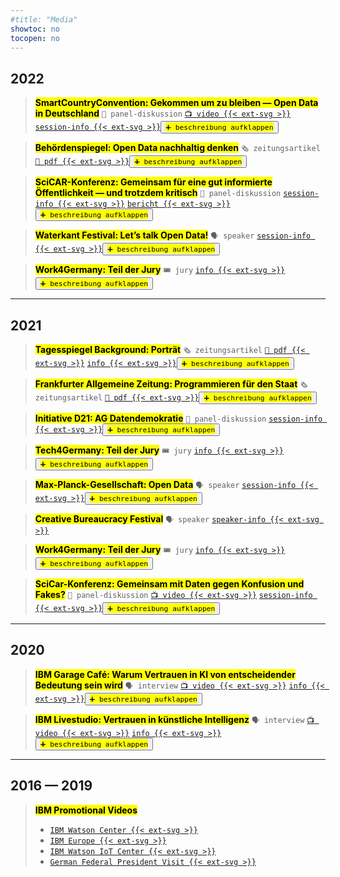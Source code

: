```yaml
---
#title: "Media"
showtoc: no
tocopen: no
---
```

## 2022
><mark>**SmartCountryConvention: Gekommen um zu bleiben — Open Data in Deutschland**</mark>
> `💬 panel-diskussion` [`📺 video {{< ext-svg >}}`](https://youtu.be/9GRDcw9V_Dc) [`session-info {{< ext-svg >}}`](https://online.smartcountry.berlin/eventdate/Came-to-stay-Open-Data-in-German--ed_052)<button onclick="toggleVisibility('hiddenContent1')"><mark>`➕ beschreibung aufklappen`</mark></button><div id="hiddenContent1" style="display: none;"><mark>Open Data gehört bereits seit Jahren zum etablierten Themenkanon in Wirtschaft, Politik und Verwaltung. Dabei fällt auf, dass insbesondere in Krisenzeiten die Bedeutung von Open Data betont wird und entsprechende Handlungen auf den Weg gebracht werden. Wo stehen wir bei Open Data in Deutschland? Wir zeichnen ein Gesamtbild zu Open Data von GovData und dem European Data Portal, über die einzelnen Bestrebungen auf Bundes- und Landesebene bis hin zum Blick zu Nachbarländern.</mark></div>

><mark>**Behördenspiegel: Open Data nachhaltig denken**</mark>
>`🗞️ zeitungsartikel` [`📄 pdf {{< ext-svg >}}`](/202202_Behoerden_Spiegel_Mahendran_CCOD.pdf)<button onclick="toggleVisibility('hiddenContent2')"><mark>`➕ beschreibung aufklappen`</mark></button><div id="hiddenContent2" style="display: none;"><mark>Das Kompetenzzentrum Open Data beim Bundesverwaltungsamt berät Behörden und Ministerien beim Umgang mit großen, frei zugänglichen Verwaltungsdaten. Der Behörden Spiegel sprach mit dem Leiter des Kompetenzzentrums, Thilak Mahendran, über die Beratungsangebote, aber auch über die zukünftigen Potenziale von Open Data in der Bundesverwaltung</mark></div>

><mark>**SciCAR-Konferenz: Gemeinsam für eine gut informierte Öffentlichkeit — und trotzdem kritisch**</mark>
>`💬 panel-diskussion` [`session-info {{< ext-svg >}}`](https://sched.co/14ac2) [`bericht {{< ext-svg >}}`](https://www.wissenschaftsjournalismus.org/datenjournalismus/konferenzen-und-ressourcen/konferenzen/fachkonferenz-scicar-2022/)<button onclick="toggleVisibility('hiddenContent3')"><mark>`➕ beschreibung aufklappen`</mark></button><div id="hiddenContent3" style="display: none;"><mark>Wie kann eine bessere Zusammenarbeit zwischen Behörden und einem unabhängigen Datenjournalismus gelingen? In diesem Workshop diskutieren wir Erfahrungen und Ideen, wie der Austausch von Datensätzen, Metadaten und Methoden noch reibungsloser funktionieren kann</mark></div>

><mark>**Waterkant Festival: Let’s talk Open Data!**</mark>
> `🗣️ speaker` [`session-info {{< ext-svg >}}`](https://waterkant2022.sched.com/event/12XKR/open-data-new-startup-potentials)<button onclick="toggleVisibility('hiddenContent4')"><mark>`➕ beschreibung aufklappen`</mark></button><div id="hiddenContent4" style="display: none;"><mark>Let’s talk Open Data! What is open data? Why are we struggling with open data in Germany? What is the federal government doing to tackle those issues? How can you utilise data for your business? Where can you find open data</mark></div>

><mark>**Work4Germany: Teil der Jury**</mark>
> `🎟️ jury` [`info {{< ext-svg >}}`](https://www.bva.bund.de/SharedDocs/Kurzmeldungen/DE/Digitalisierung/bva-in-jury-von-work4germany.html)<button onclick="toggleVisibility('hiddenContent5')"><mark>`➕ beschreibung aufklappen`</mark></button><div id="hiddenContent5" style="display: none;"><mark>Work4Germany ist das Fellowship-Programm des Bundes für moderne Projektarbeit und Arbeitsweisen. Die Jury entscheidet über die Zuteilung der Fellows auf Projekte und Teams der Bundesverwaltung</mark></div>
***
## 2021
><mark>**Tagesspiegel Background: Porträt**</mark>
> `🗞️ zeitungsartikel` [`📄 pdf {{< ext-svg >}}`](/202108_tagesspiegel_background_portraet_mahendran.pdf) [`info {{< ext-svg >}}`](https://background.tagesspiegel.de/digitalisierung/thilak-mahendran)<button onclick="toggleVisibility('hiddenContent6')"><mark>`➕ beschreibung aufklappen`</mark></button><div id="hiddenContent6" style="display: none;"><mark>Thilak Mahendran ist eine echte Ausnahmeerscheinung. 2020 kehrte er einem globalen Tech-Konzern, der IBM, den Rücken für einen Job in einer für Außenstehende eher wenig aufregend wirkenden Behörde, dem Bundesverwaltungsamt in Köln</mark></div>

><mark>**Frankfurter Allgemeine Zeitung: Programmieren für den Staat**</mark>
> `🗞️ zeitungsartikel` [`📄 pdf {{< ext-svg >}}`](/202109_FAZ-Programmieren_fuer_den_Staat-Artikel.pdf)<button onclick="toggleVisibility('hiddenContent7')"><mark>`➕ beschreibung aufklappen`</mark></button><div id="hiddenContent7" style="display: none;"><mark>Thilak Mahendran hatte während seiner Zeit als Berater für Künstliche Intelligenz bei IBM in München schon öfters mit dem Thema Verwaltung und IT zu tun. Er beriet die öffentliche Hand und im Ehrenamt bei digitalpolitischen Themen auch die Münchner Grünen. Per Zufall entdeckte Mahendran eine Stellenausschreibung als Leiter des Kompetenzzentrums Open Data beim Bundesverwaltungsamt in Köln und ergriff die Gelegenheit, in einem neuen Job wieder in der Nähe seiner alten Heimat Duisburg zu arbeiten</mark></div>

><mark>**Initiative D21: AG Datendemokratie**</mark>
> `💬 panel-diskussion` [`session-info {{< ext-svg >}}`](https://initiatived21.de/veranstaltungen/sitzung-der-ag-datendemokratie-q4-2021/)<button onclick="toggleVisibility('hiddenContent8')"><mark>`➕ beschreibung aufklappen`</mark></button><div id="hiddenContent8" style="display: none;"><mark>Die Open-Data-Strategie der Bundesregierung identifiziert drei Bereiche, in denen große Chancen durch offene Daten liegen. Entsprechend freuen wir uns, dass mit uns drei spannende Referent*innen aus diesen Bereichen in einer Paneldiskussion über Potenziale und Hürden der Nutzung offener Daten aus ihrer jeweiligen Perspektive sprachen</mark></div>

><mark>**Tech4Germany: Teil der Jury**</mark>
> `🎟️ jury` [`info {{< ext-svg >}}`](https://tech-archive.4germany.org/jury/)<button onclick="toggleVisibility('hiddenContent9')"><mark>`➕ beschreibung aufklappen`</mark></button><div id="hiddenContent9" style="display: none;"><mark>Tech4Germany ist das Fellowship-Programm des Bundes für nutzerzentrierte Software-Entwicklung. Die Jury wählt aus allen eingereichten und geeigneten Projekten der Bundesverwaltung die Projekte aus, die durch das Fellowship begleitet werden</mark></div>

><mark>**Max-Planck-Gesellschaft: Open Data**</mark>
> `🗣️ speaker` [`session-info {{< ext-svg >}}`](https://osip.mpdl.mpg.de/talk-series-2021/)<button onclick="toggleVisibility('hiddenContent10')"><mark>`➕ beschreibung aufklappen`</mark></button><div id="hiddenContent10" style="display: none;"><mark>How and why does the Competence Center Open Data support federal ministries and agencies in releasing open government data</mark></div>

><mark>**Creative Bureaucracy Festival**</mark>
> `🗣️ speaker` [`speaker-info {{< ext-svg >}}`](https://creativebureaucracy.org/speakers/thilak-mahendran/)

><mark>**Work4Germany: Teil der Jury**</mark>
> `🎟️ jury` [`info {{< ext-svg >}}`](https://work-archive.4germany.org/jury/)<button onclick="toggleVisibility('hiddenContent11')"><mark>`➕ beschreibung aufklappen`</mark></button><div id="hiddenContent11" style="display: none;"><mark>Work4Germany ist das Fellowship-Programm des Bundes für moderne Projektarbeit und Arbeitsweisen. Die Jury entscheidet über die Zuteilung der Fellows auf Projekte und Teams der Bundesverwaltung</mark></div>

><mark>**SciCar-Konferenz: Gemeinsam mit Daten gegen Konfusion und Fakes?**</mark>
> `💬 panel-diskussion` [`📺 video {{< ext-svg >}}`](https://youtu.be/607vJM5hkiY?t=13623) [`session-info {{< ext-svg >}}`](https://sched.co/mU9N)<button onclick="toggleVisibility('hiddenContent12')"><mark>`➕ beschreibung aufklappen`</mark></button><div id="hiddenContent12" style="display: none;"><mark>Daten ermöglichen evidenzbasierte Entscheidungen und neuartige Erkenntnisse, sie können ein wirksames Mittel gegen Falschnachrichten und halbseidene Theorien sein. Für Expert*innen aus Forschung, Behörden und Redaktionen ist das längst selbstverständlich — und doch gelingt es oftmals nicht, die nötigen Netzwerke für interdisziplinäre Kooperationen über die Grenzen der eigenen Institution hinweg aufzubauen. Brigitte Alfter, Thilak Mahendran, Gert Wagner und Tim Friede diskutieren, welche Reformen und strukturellen Veränderungen nötig sind, um Kooperationen zwischen den Domänen zu erleichtern</mark></div>
***
## 2020
><mark>**IBM Garage Café: Warum Vertrauen in KI von entscheidender Bedeutung sein wird**</mark>
> `🗣️ interview` [`📺 video {{< ext-svg >}}`](/GarageC.mp4) [`info {{< ext-svg >}}`](https://www.meetup.com/de-DE/Big-Data-Developers-in-Munich/events/271078268/)<button onclick="toggleVisibility('hiddenContent13')"><mark>`➕ beschreibung aufklappen`</mark></button><div id="hiddenContent13" style="display: none;"><mark>Damit KI funktioniert, braucht es Daten und davon viele. Wie Unternehmen damit umgehen und warum das Thema auch dringend eine ethische Komponente braucht, das erfahrt ihr im kommenden Garage Café. Andrea Martin leitet das IBM Watson Center in Müßnchen und ist Mitglied der Enquete Kommission Künstliche Intelligenz der Bundesregierung. Thilak Mahendran verantwortet als Snr. Client Experience Leader im Watson Center das Thema KI. Erlebt die beiden im Gesprach und erfahrt, warum Vertrauen im nächsten Schritt der KI-Evolution von entscheidender Bedeutung sein wird</mark></div>

><mark>**IBM Livestudio: Vertrauen in künstliche Intelligenz**</mark>
> `🗣️ interview` [`📺 video {{< ext-svg >}}`](https://youtu.be/4db97jBpt7U) [`info {{< ext-svg >}}`](https://stefanpfeiffer.blog/2020/04/15/ibm-livestudio-magazin-4-funktionierende-lieferketten-wichtiger-denn-je-ebenso-vertrauen-in-ki-und-automatisieren-um-mehr-zeit-fur-wichtige-arbeit-zu-haben/)<button onclick="toggleVisibility('hiddenContent14')"><mark>`➕ beschreibung aufklappen`</mark></button><div id="hiddenContent14" style="display: none;"><mark>Mit Andrea Martin, Chief Tower Officer, im Ernst, Chefin des IBM Watson Centers in München und Mitglied der KI-Enquetekommission des deutschen Bundestages, und Thilak Mahendran, Customer Experience Experte für AI, spreche ich über Tennis, Roger Federer, warum ich alt bin und noch an Boris Becker denke, vor allem aber darüber, warum es Vertrauen in künstliche Intelligenz braucht. Andrea und Thilak erklären die Prinzipien, die IBM bei Einsatz von KI beachtet</mark></div>
***
## 2016 — 2019
><mark>**IBM Promotional Videos**</mark>
>
>- [`IBM Watson Center {{< ext-svg >}}`](https://www.youtube.com/watch?v=LcJ-jzlX5_w) 
>- [`IBM Europe {{< ext-svg >}}`](https://www.youtube.com/watch?v=BNb_4xzH164) 
>- [`IBM Watson IoT Center {{< ext-svg >}}`](https://www.youtube.com/watch?v=unI0-OEjb0o) 
>- [`German Federal President Visit {{< ext-svg >}}`](https://www.youtube.com/watch?v=M_kV8opsx8A)

<script>
function toggleVisibility(id) {
    var content = document.getElementById(id);
    if (content.style.display === "none") {
        content.style.display = "block";
    } else {
        content.style.display = "none";
    }
}
</script>